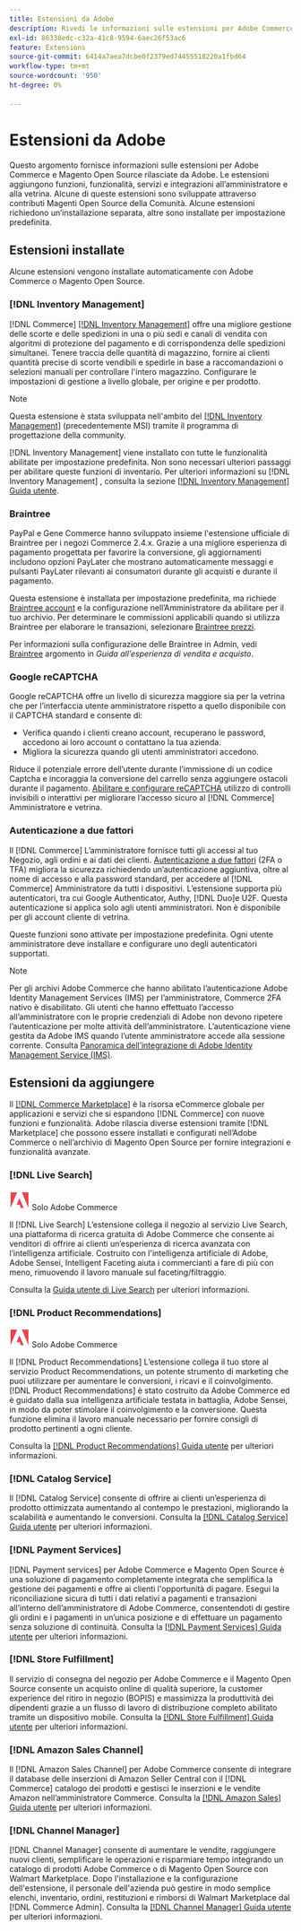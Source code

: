```yaml
---
title: Estensioni da Adobe
description: Rivedi le informazioni sulle estensioni per Adobe Commerce e Magento Open Source rilasciate da Adobe.
exl-id: 86338edc-c32a-41c8-9594-6aec26f53ac6
feature: Extensions
source-git-commit: 6414a7aea7dcbe0f2379ed74455518220a1fbd64
workflow-type: tm+mt
source-wordcount: '950'
ht-degree: 0%

---
```


# Estensioni da Adobe

Questo argomento fornisce informazioni sulle estensioni per Adobe Commerce e Magento Open Source rilasciate da Adobe. Le estensioni aggiungono funzioni, funzionalità, servizi e integrazioni all’amministratore e alla vetrina. Alcune di queste estensioni sono sviluppate attraverso contributi Magenti Open Source della Comunità. Alcune estensioni richiedono un’installazione separata, altre sono installate per impostazione predefinita.

## Estensioni installate

Alcune estensioni vengono installate automaticamente con Adobe Commerce o Magento Open Source.

### [!DNL Inventory Management]

[!DNL Commerce] [[!DNL Inventory Management]](../inventory-management/introduction.md) offre una migliore gestione delle scorte e delle spedizioni in una o più sedi e canali di vendita con algoritmi di protezione del pagamento e di corrispondenza delle spedizioni simultanei. Tenere traccia delle quantità di magazzino, fornire ai clienti quantità precise di scorte vendibili e spedirle in base a raccomandazioni o selezioni manuali per controllare l&#39;intero magazzino. Configurare le impostazioni di gestione a livello globale, per origine e per prodotto.

>[!NOTE]
>
>Questa estensione è stata sviluppata nell&#39;ambito del [[!DNL Inventory Management]](https://github.com/magento/inventory) (precedentemente MSI) tramite il programma di progettazione della community.

[!DNL Inventory Management] viene installato con tutte le funzionalità abilitate per impostazione predefinita. Non sono necessari ulteriori passaggi per abilitare queste funzioni di inventario. Per ulteriori informazioni su [!DNL Inventory Management] , consulta la sezione [[!DNL Inventory Management] Guida utente](../inventory-management/guide-overview.md).

### Braintree

PayPal e Gene Commerce hanno sviluppato insieme l&#39;estensione ufficiale di Braintree per i negozi Commerce 2.4.x. Grazie a una migliore esperienza di pagamento progettata per favorire la conversione, gli aggiornamenti includono opzioni PayLater che mostrano automaticamente messaggi e pulsanti PayLater rilevanti ai consumatori durante gli acquisti e durante il pagamento.

Questa estensione è installata per impostazione predefinita, ma richiede [Braintree account](https://www.braintreepayments.com/) e la configurazione nell’Amministratore da abilitare per il tuo archivio. Per determinare le commissioni applicabili quando si utilizza Braintree per elaborare le transazioni, selezionare [Braintree prezzi](https://www.braintreepayments.com/braintree-pricing).

Per informazioni sulla configurazione delle Braintree in Admin, vedi [Braintree](../stores-purchase/braintree.md) argomento in _Guida all’esperienza di vendita e acquisto_.

### Google reCAPTCHA

Google reCAPTCHA offre un livello di sicurezza maggiore sia per la vetrina che per l’interfaccia utente amministratore rispetto a quello disponibile con il CAPTCHA standard e consente di:

- Verifica quando i clienti creano account, recuperano le password, accedono ai loro account o contattano la tua azienda.
- Migliora la sicurezza quando gli utenti amministratori accedono.

Riduce il potenziale errore dell’utente durante l’immissione di un codice Captcha e incoraggia la conversione del carrello senza aggiungere ostacoli durante il pagamento. [Abilitare e configurare reCAPTCHA](../systems/security-google-recaptcha.md) utilizzo di controlli invisibili o interattivi per migliorare l’accesso sicuro al [!DNL Commerce] Amministratore e vetrina.

### Autenticazione a due fattori

Il [!DNL Commerce] L’amministratore fornisce tutti gli accessi al tuo Negozio, agli ordini e ai dati dei clienti. [Autenticazione a due fattori](../systems/security-two-factor-authentication.md) (2FA o TFA) migliora la sicurezza richiedendo un’autenticazione aggiuntiva, oltre al nome di accesso e alla password standard, per accedere al [!DNL Commerce] Amministratore da tutti i dispositivi. L’estensione supporta più autenticatori, tra cui Google Authenticator, Authy, [!DNL Duo]e U2F. Questa autenticazione si applica solo agli utenti amministratori. Non è disponibile per gli account cliente di vetrina.

Queste funzioni sono attivate per impostazione predefinita. Ogni utente amministratore deve installare e configurare uno degli autenticatori supportati.

>[!NOTE]
>
>Per gli archivi Adobe Commerce che hanno abilitato l’autenticazione Adobe Identity Management Services (IMS) per l’amministratore, Commerce 2FA nativo è disabilitato. Gli utenti che hanno effettuato l’accesso all’amministratore con le proprie credenziali di Adobe non devono ripetere l’autenticazione per molte attività dell’amministratore. L’autenticazione viene gestita da Adobe IMS quando l’utente amministratore accede alla sessione corrente. Consulta [Panoramica dell’integrazione di Adobe Identity Management Service (IMS)](./adobe-ims-integration-overview.md).

## Estensioni da aggiungere

Il [[!DNL Commerce Marketplace]](https://marketplace.magento.com/) è la risorsa eCommerce globale per applicazioni e servizi che si espandono [!DNL Commerce] con nuove funzioni e funzionalità. Adobe rilascia diverse estensioni tramite [!DNL Marketplace] che possono essere installati e configurati nell’Adobe Commerce o nell’archivio di Magento Open Source per fornire integrazioni e funzionalità avanzate.

### [!DNL Live Search]

![Adobe Commerce](../assets/adobe-logo.svg) Solo Adobe Commerce

Il [!DNL Live Search] L’estensione collega il negozio al servizio Live Search, una piattaforma di ricerca gratuita di Adobe Commerce che consente ai venditori di offrire ai clienti un’esperienza di ricerca avanzata con l’intelligenza artificiale. Costruito con l&#39;intelligenza artificiale di Adobe, Adobe Sensei, Intelligent Faceting aiuta i commercianti a fare di più con meno, rimuovendo il lavoro manuale sul faceting/filtraggio.

Consulta la [Guida utente di Live Search](https://experienceleague.adobe.com/docs/commerce-merchant-services/live-search/guide-overview.html) per ulteriori informazioni.

### [!DNL Product Recommendations]

![Adobe Commerce](../assets/adobe-logo.svg) Solo Adobe Commerce

Il [!DNL Product Recommendations] L’estensione collega il tuo store al servizio Product Recommendations, un potente strumento di marketing che puoi utilizzare per aumentare le conversioni, i ricavi e il coinvolgimento. [!DNL Product Recommendations] è stato costruito da Adobe Commerce ed è guidato dalla sua intelligenza artificiale testata in battaglia, Adobe Sensei, in modo da poter stimolare il coinvolgimento e la conversione. Questa funzione elimina il lavoro manuale necessario per fornire consigli di prodotto pertinenti a ogni cliente.

Consulta la [[!DNL Product Recommendations] Guida utente](https://experienceleague.adobe.com/docs/commerce-merchant-services/product-recommendations/guide-overview.html?lang=en) per ulteriori informazioni.

### [!DNL Catalog Service]

Il [!DNL Catalog Service] consente di offrire ai clienti un’esperienza di prodotto ottimizzata aumentando al contempo le prestazioni, migliorando la scalabilità e aumentando le conversioni. Consulta la [[!DNL Catalog Service] Guida utente](https://experienceleague.adobe.com/docs/commerce-merchant-services/catalog-service/guide-overview.html) per ulteriori informazioni.

### [!DNL Payment Services]

[!DNL Payment services] per Adobe Commerce e Magento Open Source è una soluzione di pagamento completamente integrata che semplifica la gestione dei pagamenti e offre ai clienti l&#39;opportunità di pagare. Esegui la riconciliazione sicura di tutti i dati relativi a pagamenti e transazioni all’interno dell’amministratore di Adobe Commerce, consentendoti di gestire gli ordini e i pagamenti in un’unica posizione e di effettuare un pagamento senza soluzione di continuità. Consulta la [[!DNL Payment Services] Guida utente](https://experienceleague.adobe.com/docs/commerce-merchant-services/payment-services/guide-overview.html) per ulteriori informazioni.

### [!DNL Store Fulfillment]

Il servizio di consegna del negozio per Adobe Commerce e il Magento Open Source consente un acquisto online di qualità superiore, la customer experience del ritiro in negozio (BOPIS) e massimizza la produttività dei dipendenti grazie a un flusso di lavoro di distribuzione completo abilitato tramite un dispositivo mobile. Consulta la [[!DNL Store Fulfillment] Guida utente](https://experienceleague.adobe.com/docs/commerce-merchant-services/store-fulfillment/guide-overview.html) per ulteriori informazioni.

### [!DNL Amazon Sales Channel]

Il [!DNL Amazon Sales Channel] per Adobe Commerce consente di integrare il database delle inserzioni di Amazon Seller Central con il [!DNL Commerce] catalogo dei prodotti e gestisci le inserzioni e le vendite Amazon nell’amministratore Commerce. Consulta la [[!DNL Amazon Sales] Guida utente](https://experienceleague.adobe.com/docs/commerce-channels/amazon/guide-overview.html) per ulteriori informazioni.

### [!DNL Channel Manager]

[!DNL Channel Manager] consente di aumentare le vendite, raggiungere nuovi clienti, semplificare le operazioni e risparmiare tempo integrando un catalogo di prodotti Adobe Commerce o di Magento Open Source con Walmart Marketplace. Dopo l&#39;installazione e la configurazione dell&#39;estensione, il personale dell&#39;azienda può gestire in modo semplice elenchi, inventario, ordini, restituzioni e rimborsi di Walmart Marketplace dal [!DNL Commerce Admin]. Consulta la [[!DNL Channel Manager] Guida utente](https://experienceleague.adobe.com/docs/commerce-channels/channel-manager/guide-overview.html) per ulteriori informazioni.

